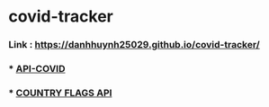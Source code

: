 # covid-tracker
### Link : https://danhhuynh25029.github.io/covid-tracker/
### * [API-COVID][1]
### * [COUNTRY FLAGS API][2]

[1]:https://api.covid19api.com/summary

[2]:https://www.countryflags.io/

